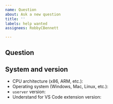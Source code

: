 ```yaml
---
name: Question
about: Ask a new question
title: ''
labels: help wanted
assignees: RobbyCBennett

---
```


<!-- Try to find this question in the existing issues, if you haven't already -->

## Question


## System and version
 - CPU architecture (x86, ARM, etc.):
 - Operating system (Windows, Mac, Linux, etc.):
 - `userver` version:
 - Understand for VS Code extension version:
